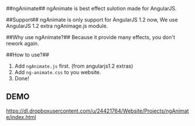 ##ngAnimate##
ngAnimate is best effect sulotion made for AngularJS.

##Support##
ngAnimate is only support for AngularJS 1.2 now, We use AngularJS 1.2 extra ngAnimage.js module.

##Why use ngAnimate?##
Because it provide many effects, you don't rework again.

##How to use?##
1. Add `ngAnimate.js` first. (from angularjs1.2 extras)
2. Add `ng-animate.css` to you website.
3. Done!

## DEMO ##
https://dl.dropboxusercontent.com/u/24421764/Website/Projects/ngAnimate/index.html

